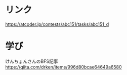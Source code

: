 # リンク

https://atcoder.jp/contests/abc151/tasks/abc151_d

# 学び

けんちょんさんのBFS記事
https://qiita.com/drken/items/996d80bcae64649a6580
